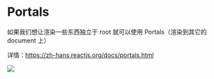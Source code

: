 # Portals

如果我们想让渲染一些东西独立于 root 就可以使用 Portals（渲染到其它的 document 上）

详情：https://zh-hans.reactjs.org/docs/portals.html

![](https://gitee.com/itsandy/picgo-img/raw/master/react/portals.png)
